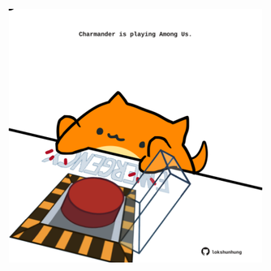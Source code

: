 <!-- built at 14/02/2025, 17:00:44 UTC -->
<p align="center">
  <img width="500" height="500" src="./ReadmeImage.svg">
</p>
